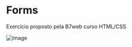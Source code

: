 # Forms
 Exercício proposto pela B7web curso HTML/CSS
 
 ![image](https://user-images.githubusercontent.com/66069561/144490604-804de00c-5110-4132-9a23-411ea83f5f46.png)

